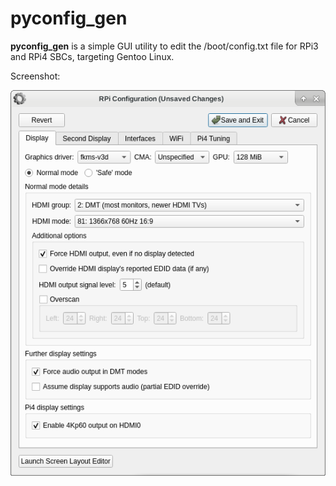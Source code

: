 # pyconfig_gen

**pyconfig_gen** is a simple GUI utility to edit the /boot/config.txt file
for RPi3 and RPi4 SBCs, targeting Gentoo Linux.

Screenshot:

<img src="https://raw.githubusercontent.com/sakaki-/resources/master/raspberrypi/pi4/pyconfig_gen-screenshot4.png" alt="pyconfig_gen application in use (screenshot)"/>
